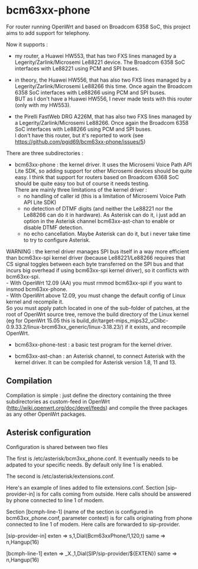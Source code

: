 # bcm63xx-phone

For router running OpenWrt and based on Broadcom 6358 SoC, this project aims to add support for telephony.

Now it supports :

- my router, a Huawei HW553, that has two FXS lines managed by a Legerity/Zarlink/Microsemi Le88221 device. The Broadcom 6358 SoC interfaces with Le88221 using PCM and SPI buses.

- in theory, the Huawei HW556, that has also two FXS lines managed by a Legerity/Zarlink/Microsemi Le88266 this time. Once again the Broadcom 6358 SoC interfaces with Le88266 using PCM and SPI buses.<BR>
BUT as I don't have a Huawei HW556, I never made tests with this router (only with my HW553).

- the Pirelli FastWeb DRG A226M, that has also two FXS lines managed by a Legerity/Zarlink/Microsemi Le88266. Once again the Broadcom 6358 SoC interfaces with Le88266 using PCM and SPI buses.<BR>
I don't have this router, but it's reported to work (see https://github.com/pgid69/bcm63xx-phone/issues/5)

There are three subdirectories :

- bcm63xx-phone : the kernel driver. It uses the Microsemi Voice Path API Lite SDK, so adding support for other Microsemi devices should be quite easy. I think that support for routers based on Broadcom 6368 SoC should be quite easy too but of course it needs testing.<BR>
There are mainly three limitations of the kernel driver :
  * no handling of caller id (this is a limitation of Microsemi Voice Path API Lite SDK)
  * no detection of DTMF digits (and neither the Le88221 nor the Le88266 can do it in hardware). As Asterisk can do it, i just add an option in the Asterisk channel bcm63xx-ast-chan to enable or disable DTMF detection.
  * no echo cancellation. Maybe Asterisk can do it, but i never take time to try to configure Asterisk.<BR>

WARNING : the kernel driver manages SPI bus itself in a way more efficient than bcm63xx-spi kernel driver (because Le88221/Le88266 requires that CS signal toggles between each byte transferred on the SPI bus and that incurs big overhead if using bcm63xx-spi kernel driver), so it conflicts with bcm63xx-spi.<BR>
    - With OpenWrt 12.09 (AA) you must rmmod bcm63xx-spi if you want to insmod bcm63xx-phone.<BR>
    - With OpenWrt above 12.09, you must change the default config of Linux kernel and recompile it.<BR>
So you must apply patch located in one of the sub-folder of patches, at the root of OpenWrt source tree, remove the build directory of the Linux kernel (eg for OpenWrt 15.05 this is build_dir/target-mips_mips32_uClibc-0.9.33.2/linux-brcm63xx_generic/linux-3.18.23/) if it exists, and recompile OpenWrt.

- bcm63xx-phone-test : a basic test program for the kernel driver.

- bcm63xx-ast-chan : an Asterisk channel, to connect Asterisk with the kernel driver. It can be compiled for Asterisk version 1.8, 11 and 13.


## Compilation ##

Compilation is simple : just define the directory containing the three subdirectories as custom-feed in OpenWrt (http://wiki.openwrt.org/doc/devel/feeds) and compile the three packages as any other OpenWrt packages.

## Asterisk configuration ##

Configuration is shared between two files

The first is /etc/asterisk/bcm3xx_phone.conf.
It eventually needs to be adpated to your specific needs.
By default only line 1 is enabled.

The second is /etc/asterisk/extensions.conf.

Here's an example of lines added to file extensions.conf.
Section [sip-provider-in] is for calls coming from outside.
Here calls should be answered by phone connected to line 1 of modem.

Section [bcmph-line-1] (name of the section is configured in bcm63xx_phone.conf, parameter context) is for calls originating from phone connected to line 1 of modem.
Here calls are forwarded to sip-provider.

[sip-provider-in]
exten => s,1,Dial(Bcm63xxPhone/1,120,t)
  same => n,Hangup(16)

[bcmph-line-1]
exten => _X.,1,Dial(SIP/sip-provider/${EXTEN})
  same => n,Hangup(16)
